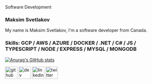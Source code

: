 Software Development
### Maksim Svetlakov

My name is Maksim Svetlakov, I'm a software developer from Canada.

### Skills: GCP / AWS / AZURE / DOCKER / .NET / C# / JS / TYPESCRIPT / NODE / EXPRESS / MYSQL / MONGODB  

[![Anurag's GitHub stats](https://github-readme-stats.vercel.app/api?username=maksvet)](https://github.com/anuraghazra/github-readme-stats)

[<img src='https://cdn.jsdelivr.net/npm/simple-icons@3.0.1/icons/github.svg' alt='github' height='40'>](https://github.com/maksvet)  [<img src='https://cdn.jsdelivr.net/npm/simple-icons@3.0.1/icons/dev-dot-to.svg' alt='dev' height='40'>](https://dev.to/maksvet)  [<img src='https://cdn.jsdelivr.net/npm/simple-icons@3.0.1/icons/linkedin.svg' alt='linkedin' height='40'>](https://www.linkedin.com/in/maksimsvetlakov/)  [<img src='https://cdn.jsdelivr.net/npm/simple-icons@3.0.1/icons/twitter.svg' alt='twitter' height='40'>](https://twitter.com/MaksimSvetlakov)  

